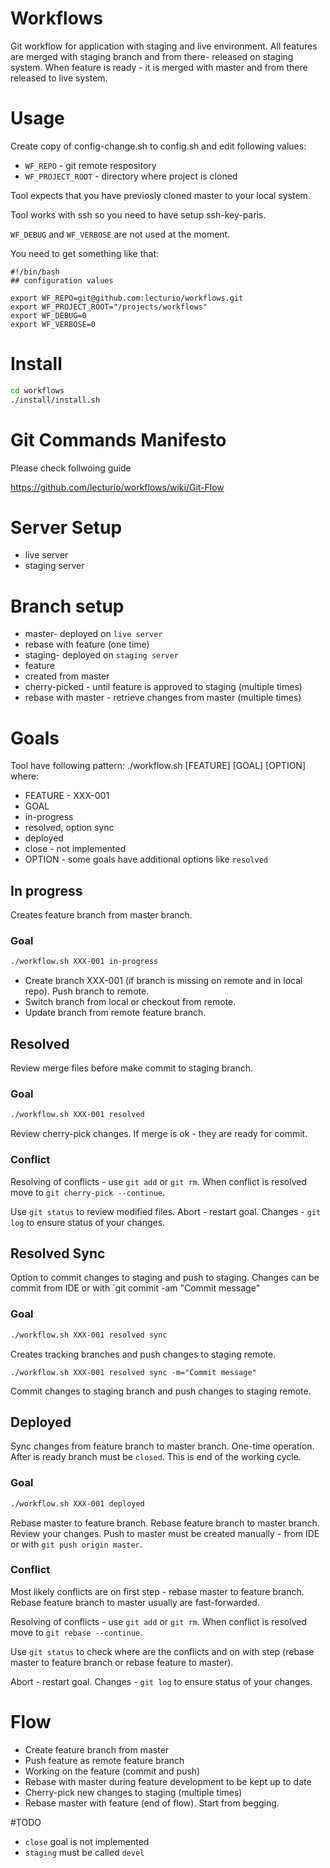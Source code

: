 Workflows
=========

Git workflow for application with staging and live environment.
All features are merged with staging branch and from there- released on staging system.
When feature is ready - it is merged with master and from there released to live system.

# Usage

Create copy of config-change.sh to config.sh and edit following values:

* `WF_REPO` - git remote respository
* `WF_PROJECT_ROOT` - directory where project is cloned

Tool expects that you have previosly cloned master to your local system.

Tool works with ssh so you need to have setup ssh-key-paris.

`WF_DEBUG` and `WF_VERBOSE` are not used at the moment.

You need to get something like that:

```
#!/bin/bash
## configuration values

export WF_REPO=git@github.com:lecturio/workflows.git
export WF_PROJECT_ROOT="/projects/workflows"
export WF_DEBUG=0
export WF_VERBOSE=0

```

# Install

```bash
cd workflows
./install/install.sh
```

# Git Commands Manifesto

Please check follwoing guide

https://github.com/lecturio/workflows/wiki/Git-Flow

# Server Setup

* live server
* staging server

# Branch setup

* master- deployed on `live server`
 * rebase with feature (one time)
* staging- deployed on `staging server`
* feature
 * created from master
 * cherry-picked - until feature is approved to staging (multiple times)
 * rebase with master - retrieve changes from master (multiple times)

# Goals

Tool have following pattern: ./workflow.sh [FEATURE] [GOAL] [OPTION] where:

* FEATURE - XXX-001
* GOAL
 * in-progress
 * resolved, option sync
 * deployed
 * close - not implemented
* OPTION - some goals have additional options like `resolved`

## In progress

Creates feature branch from master branch.

### Goal
```bash
./workflow.sh XXX-001 in-progress
```

* Create branch XXX-001 (if branch is missing on remote and in local repo). Push branch to remote.
* Switch branch from local or checkout from remote.
* Update branch from remote feature branch.


## Resolved

Review merge files before make commit to staging branch.

### Goal

```bash
./workflow.sh XXX-001 resolved
```

Review cherry-pick changes. If merge is ok - they are ready for commit.

### Conflict
Resolving of conflicts - use `git add` or `git rm`. When conflict is resolved move to `git cherry-pick --continue`.

Use `git status` to review modified files.
Abort - restart goal.
Changes - `git log` to ensure status of your changes.

## Resolved Sync

Option to commit changes to staging and push to staging.
Changes can be commit from IDE or with `git commit -am "Commit message"

### Goal
```bash
./workflow.sh XXX-001 resolved sync
```

Creates tracking branches and push changes to staging remote.

```
./workflow.sh XXX-001 resolved sync -m="Commit message"

```

Commit changes to staging branch and push changes to staging remote.

## Deployed

Sync changes from feature branch to master branch. One-time operation.
After is ready branch must be `closed`. This is end of the working cycle.

### Goal

```bash
./workflow.sh XXX-001 deployed
```

Rebase master to feature branch.
Rebase feature branch to master branch.
Review your changes.
Push to master must be created manually - from IDE or with `git push origin master`.

### Conflict

Most likely conflicts are on first step - rebase master to feature branch. Rebase feature branch to master usually are fast-forwarded.

Resolving of conflicts - use `git add` or `git rm`. When conflict is resolved move to `git rebase --continue`.

Use `git status` to check where are the conflicts and on with step (rebase master to feature branch or rebase feature to master).

Abort - restart goal.
Changes - `git log` to ensure status of your changes.

# Flow

* Create feature branch from master
* Push feature as remote feature branch
* Working on the feature (commit and push)
* Rebase with master during feature development to be kept up to date
* Cherry-pick new changes to staging (multiple times)
* Rebase master with feature (end of flow). Start from begging.


#TODO

* `close` goal is not implemented
* `staging` must be called `devel`
